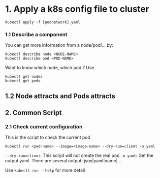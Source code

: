 # 1. Apply a k8s config file to cluster

```
kubectl apply -f [podnetwork].yaml
```

### 1.1 Describe a component

You can get more information from a node/pod/... by:

```
kubectl describe node <NODE-NAME>
kubectl describe pod <POD-NAME>
```

Want to know which node, which pod ? Use

```
kubectl get nodes
kubectl get pods
```

## 1.2 Node attracts and Pods attracts

## 2. Common Script

### 2.1 Check current configuration

This is the script to check the current pod

```
kubectl run <pod-name> --image=<image-name> --dry-run=client -o yaml
```

`--dry-run=client`: This script will not create the real pod
`-o yaml`: Get the output yaml. There are several output: json|yaml|name|...

Use `kubectl run --help` for more detail

